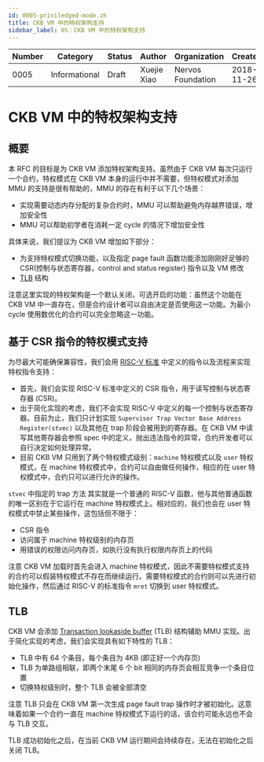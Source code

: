 ```yaml
---
id: 0005-priviledged-mode.zh
title: CKB VM 中的特权架构支持
sidebar_label: 05：CKB VM 中的特权架构支持
---
```


|  Number   |  Category |   Status  |   Author  |Organization| Created  |
| --------- | --------- | --------- | --------- | --------- | --------- |
| 0005 | Informational | Draft | Xuejie Xiao |Nervos Foundation|2018-11-26|

# CKB VM 中的特权架构支持

## 概要

本 RFC 的目标是为 CKB VM 添加特权架构支持。虽然由于 CKB VM 每次只运行一个合约，特权模式在 CKB VM 本身的运行中并不需要，但特权模式对添加 MMU 的支持是很有帮助的，MMU 的存在有利于以下几个场景：

* 实现需要动态内存分配的复杂合约时，MMU 可以帮助避免内存越界错误，增加安全性
* MMU 可以帮助初学者在消耗一定 cycle 的情况下增加安全性

具体来说，我们提议为 CKB VM 增加如下部分：

* 为支持特权模式切换功能，以及指定 page fault 函数功能添加刚刚好足够的 CSR(控制与状态寄存器，control and status register) 指令以及 VM 修改
* [TLB](https://en.wikipedia.org/wiki/Translation_lookaside_buffer) 结构

注意这里实现的特权架构是一个默认关闭，可选开启的功能：虽然这个功能在 CKB VM 中一直存在，但是合约设计者可以自由决定是否使用这一功能。为最小 cycle 使用数优化的合约可以完全忽略这一功能。

## 基于 CSR 指令的特权模式支持

为尽最大可能确保兼容性，我们会用 [RISC-V 标准](https://riscv.org/specifications/privileged-isa/) 中定义的指令以及流程来实现特权指令支持：

* 首先，我们会实现 RISC-V 标准中定义的 CSR 指令，用于读写控制与状态寄存器 (CSR)。
* 出于简化实现的考虑，我们不会实现 RISC-V 中定义的每一个控制与状态寄存器。目前为止，我们只计划实现 `Supervisor Trap Vector Base Address Register(stvec)` 以及其他在 trap 阶段会被用到的寄存器。在 CKB VM 中读写其他寄存器会参照 spec 中的定义，抛出违法指令的异常，合约开发者可以自行决定如何处理异常。
* 目前 CKB VM 只用到了两个特权模式级别：`machine` 特权模式以及 `user` 特权模式，在 machine 特权模式中，合约可以自由做任何操作，相应的在 user 特权模式中，合约只可以进行允许的操作。

`stvec` 中指定的 trap 方法 其实就是一个普通的 RISC-V 函数，他与其他普通函数的唯一区别在于它运行在 machine 特权模式上。相对应的，我们也会在 user 特权模式中禁止某些操作，这包括但不限于：

* CSR 指令
* 访问属于 machine 特权级别的内存页
* 用错误的权限访问内存页，如执行没有执行权限内存页上的代码

注意 CKB VM 加载时首先会进入 machine 特权模式，因此不需要特权模式支持的合约可以假装特权模式不存在而继续运行。需要特权模式的合约则可以先进行初始化操作，然后通过 RISC-V 的标准指令 `mret` 切换到 user 特权模式。

## TLB

CKB VM 会添加 [Transaction lookaside buffer](https://en.wikipedia.org/wiki/Translation_lookaside_buffer) (TLB) 结构辅助 MMU 实现。出于简化实现的考虑，我们会实现具有如下特性的 TLB：

* TLB 中有 64 个条目，每个条目为 4KB (即正好一个内存页)
* TLB 为单路组相联，即两个末尾 6 个 bit 相同的内存页会相互竞争一个条目位置
* 切换特权级别时，整个 TLB 会被全部清空

注意 TLB 只会在 CKB VM 第一次生成 page fault trap 操作时才被初始化。这意味着如果一个合约一直在 machine 特权模式下运行的话，该合约可能永远也不会与 TLB 交互。

TLB 成功初始化之后，在当前 CKB VM 运行期间会持续存在，无法在初始化之后关闭 TLB。
